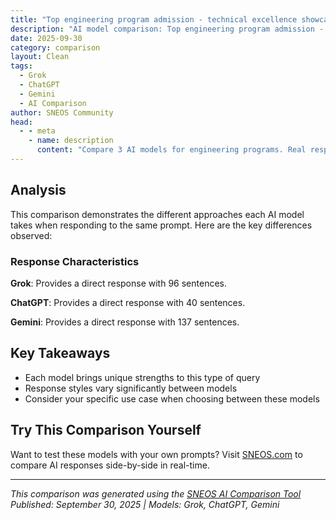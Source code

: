```yaml
---
title: "Top engineering program admission - technical excellence showcase"
description: "AI model comparison: Top engineering program admission - technical excellence showcase..."
date: 2025-09-30
category: comparison
layout: Clean
tags:
  - Grok
  - ChatGPT
  - Gemini
  - AI Comparison
author: SNEOS Community
head:
  - - meta
    - name: description
      content: "Compare 3 AI models for engineering programs. Real responses from Grok, ChatGPT, Gemini with detailed analysis."
---
```


<ChatComparison
  title="Top engineering program admission - technical excellence showcase"
  prompt="Top engineering program admission - technical excellence showcase"
  :responses='{
    "Grok": "If you\u0027re aiming for admission into a top engineering program, showcasing technical excellence is critical to stand out among highly competitive applicants. Admissions committees at elite institutions like MIT, Stanford, Caltech, or ETH Zurich look for evidence of your ability to apply engineering concepts, solve complex problems, and innovate. Below are strategies and examples to effectively demonstrate your technical excellence in your application:\n\n---\n\n### 1. Highlight Academic Achievements in STEM\n- **Excelling in Rigorous Coursework**: Take and excel in Advanced Placement (AP), International Baccalaureate (IB), or equivalent courses in math, physics, computer science, and engineering (if available). Mention specific grades or distinctions (e.g., \u0022Achieved a 5 on AP Calculus BC and AP Physics C: Mechanics\u0022).\n- **College-Level Courses**: If you\u0027ve taken university-level courses (e.g., through dual enrollment or online platforms like Coursera or edX), highlight this to show your pursuit of advanced knowledge.\n- **Relevant Competitions**: Participate in and excel in STEM competitions like the International Mathematical Olympiad (IMO), Google Science Fair, Intel International Science and Engineering Fair (ISEF), or AMC/AIME for math. Winning or placing highly in these competitions is a strong indicator of technical prowess.\n\n*Example*: \u0022Placed in the top 1% nationally in the American Mathematics Competition (AMC 12) and qualified for the AIME, demonstrating strong analytical and problem-solving skills in advanced mathematics.\u0022\n\n---\n\n### 2. Showcase Hands-On Projects and Research\n- **Independent or Team Projects**: Build tangible engineering projects that demonstrate creativity and technical skill. Examples include designing a robot for a FIRST Robotics Competition, coding an innovative app, or creating a sustainable energy prototype.\n  - Document the process (problem identified, solution designed, challenges overcome) in a portfolio or GitHub repository if applicable.\n  - Highlight the impact or scalability of your project (e.g., \u0022Developed a low-cost water filtration system for rural communities, currently in use by 50 households\u0022).\n- **Research Experience**: Seek opportunities to work in a lab or under a mentor (e.g., through university summer programs like MIT\u2019s Research Science Institute (RSI) or Stanford\u2019s SIMR). Publish or present your findings at a conference or science fair if possible.\n\n*Example*: \u0022Conducted research on machine learning algorithms for early detection of crop diseases under Dr. [Name] at [University], resulting in a 15% improvement in prediction accuracy. Presented findings at the [Conference Name].\u0022\n\n---\n\n### 3. Demonstrate Problem-Solving Through Coding and Software Skills\n- **Programming Proficiency**: Showcase expertise in languages like Python, Java, C\u002B\u002B, or others relevant to your engineering discipline. Contribute to open-source projects on GitHub or develop your own software/tools.\n- **Hackathons and Coding Competitions**: Participate in events like Hackerearth, Codeforces, or local hackathons. Winning or creating impactful projects can be a strong talking point.\n- **App or Software Development**: If you\u0027ve built a functional app, website, or tool with real-world applications, include it in your application or portfolio.\n\n*Example*: \u0022Developed a mobile app to optimize public transit routes using Dijkstra\u2019s algorithm, achieving 500\u002B downloads and reducing average commute times for users by 10%.\u0022\n\n---\n\n### 4. Participate in Engineering-Specific Extracurriculars\n- **Clubs and Teams**: Join or lead engineering-related clubs like Robotics Club, STEM Club, or Makerspace. Organize events or projects to show leadership and initiative.\n- **Internships or Work Experience**: Secure internships or co-ops with engineering firms, tech companies, or startups. Describe specific contributions (e.g., \u0022Assisted in designing a prototype for a renewable energy device at [Company], improving efficiency by 8%\u0022).\n- **Volunteering with Technical Impact**: Use your skills to give back, such as teaching coding to underserved communities or designing solutions for local problems.\n\n*Example*: \u0022Led a team of 10 in the FIRST Robotics Competition, designing a robot that placed 2nd regionally. Spearheaded the integration of a custom sensor system to improve navigation accuracy by 20%.\u0022\n\n---\n\n### 5. Craft a Compelling Personal Statement or Essay\n- **Tell a Story of Technical Passion**: Use your essay to explain why you\u0027re drawn to engineering and how you\u0027ve pursued technical excellence. Focus on a specific project, challenge, or moment of discovery that shaped your interest.\n- **Showcase Problem-Solving**: Describe a complex problem you tackled, the technical skills you applied, and the outcome. Avoid generic statements; be specific about tools, methods, or technologies used.\n- **Connect to Future Goals**: Link your past achievements to how the program will help you achieve your long-term vision (e.g., \u0022I aim to leverage [University\u2019s] resources in robotics to develop autonomous systems for disaster response\u0022).\n\n*Example Essay Snippet*: \u0022During a summer internship at a local startup, I debugged a critical flaw in a drone\u2019s navigation code by implementing a Kalman filter algorithm, reducing error rates by 25%. This experience solidified my passion for control systems and inspired me to pursue research in autonomous vehicles at [University].\u0022\n\n---\n\n### 6. Secure Strong Letters of Recommendation\n- **Choose Recommenders Who Know Your Technical Skills**: Ask teachers, mentors, or supervisors who supervised your STEM projects, research, or competitions to write your letters. They should provide concrete examples of your problem-solving, innovation, and technical expertise.\n- **Provide Context**: Give your recommenders a summary of your key projects or achievements to help them write detailed, personalized letters.\n\n*Example Request*: \u0022Could you discuss my role in leading the robotics team project, particularly how I optimized the gear mechanism to improve performance, as well as my dedication to learning CAD software independently?\u0022\n\n---\n\n### 7. Build a Portfolio (If Applicable)\n- **Compile Your Work**: For programs that allow supplementary materials (e.g., MIT\u2019s Maker Portfolio), create a concise portfolio of your projects, including photos, videos, code snippets, or diagrams.\n- **Explain the Impact**: For each project, briefly describe the problem, your technical approach, tools used, and results.\n- **Keep It Professional**: Ensure the portfolio is well-organized and accessible (e.g., hosted on a personal website or GitHub).\n\n*Example Portfolio Entry*: \u0022Project: Solar-Powered IoT Weather Station. Designed and programmed a device using Arduino to monitor local weather data, with real-time updates sent to a cloud server. Reduced energy consumption by 30% through optimized sensor scheduling.\u0022\n\n---\n\n### 8. Tailor Your Application to the Program\n- **Research the Program\u2019s Focus**: Align your showcased skills with the strengths of the program (e.g., MIT\u2019s emphasis on hands-on innovation or Stanford\u2019s focus on interdisciplinary tech).\n- **Mention Specific Resources**: Reference labs, professors, or courses at the university that align with your technical interests (e.g., \u0022I\u2019m eager to contribute to [Specific Lab] at [University], applying my experience in embedded systems to advance wearable technology research\u0022).\n\n---\n\n### 9. Quantify Your Impact\n- Whenever possible, use numbers to demonstrate the scale or success of your work. This makes your achievements concrete and impressive.\n  - *Example*: \u0022Optimized a machine learning model to predict energy usage, reducing forecasting errors by 18% across 10,000 data points.\u0022\n  - *Example*: \u0022Built a 3D-printed prosthetic hand for a local nonprofit, serving 5 amputees with a design that cut production costs by 40%.\u0022\n\n---\n\n### 10. Stay Authentic\n- Don\u2019t overstate your achievements or take credit for group work. Admissions officers value honesty and can often spot exaggerated claims.\n- Focus on projects or skills that genuinely excite you. Your passion will shine through in essays and interviews.\n\n---\n\n### Final Tips for Top Programs\n- **Start Early**: Many top programs have deadlines for supplementary materials like portfolios or research abstracts. Plan your projects and competitions well in advance.\n- **Seek Mentorship**: Connect with teachers, professors, or industry professionals who can guide your technical growth and provide valuable feedback.\n- **Prepare for Interviews**: If the program offers interviews (e.g., MIT), be ready to discuss your technical projects in detail. Practice explaining complex concepts in simple terms.\n\nBy strategically showcasing your technical excellence through academics, projects, and extracurriculars, you can make a compelling case for admission into a top engineering program. If you have specific projects or achievements you\u0027d like help highlighting, feel free to share them, and I can help refine your approach!",
    "ChatGPT": "Certainly! If you\u0027re preparing to showcase your technical excellence for admission into a top engineering program, here\u2019s a comprehensive guide to help you present your strengths effectively:\n\n---\n\n### Top Engineering Program Admission: Technical Excellence Showcase\n\n#### 1. Academic Credentials\n- **Strong Foundation:** Highlight your high GPA, especially in math, physics, computer science, and other relevant STEM courses.\n- **Challenging Coursework:** Include Advanced Placement (AP), International Baccalaureate (IB), honors classes, or college-level courses related to engineering topics.\n- **Standardized Test Scores:** Present your SAT/ACT or other relevant test scores, focusing on math and science sections.\n\n#### 2. Technical Projects\n- **Personal Projects:** Detail any engineering-related projects you have initiated or completed. Include design, prototyping, coding, or experimentation.\n- **Competitions and Hackathons:** Mention participation and awards in science fairs, robotics competitions (e.g., FIRST Robotics), coding hackathons, or math contests.\n- **Research Experience:** If applicable, describe any research internships or collaborations with professors, including published papers or presentations.\n\n#### 3. Technical Skills and Tools\n- **Programming Languages:** List languages you\u2019re proficient in (Python, C\u002B\u002B, Java, MATLAB, etc.).\n- **Software and Tools:** CAD software (SolidWorks, AutoCAD), simulation tools (ANSYS, MATLAB Simulink), hardware platforms (Arduino, Raspberry Pi).\n- **Certifications:** Include relevant certifications like Cisco Networking, AWS, or specialized engineering software certificates.\n\n#### 4. Extracurricular Activities\n- **STEM Clubs:** Participation in robotics clubs, coding clubs, math leagues, or engineering societies.\n- **Volunteering:** STEM outreach or tutoring activities showcasing leadership and commitment.\n- **Leadership Roles:** Positions held that demonstrate management, teamwork, or initiative-taking in technical contexts.\n\n#### 5. Letters of Recommendation\n- **Strong Endorsements:** Obtain letters from teachers or mentors who can vouch for your technical aptitude, problem-solving skills, and passion for engineering.\n- **Specific Examples:** Recommenders should provide concrete examples of your abilities and achievements.\n\n#### 6. Personal Statement / Essays\n- **Passion for Engineering:** Share your story, why engineering excites you, and long-term goals.\n- **Problem-Solving Mindset:** Highlight instances where you overcame technical challenges.\n- **Impact:** Discuss how you hope to use your engineering skills to make a difference.\n\n#### 7. Interviews and Portfolios\n- **Prepare to Discuss Projects:** Be ready to talk in-depth about your technical work.\n- **Show a Portfolio:** Include documented projects, code repositories (GitHub), videos, or presentations.\n- **Demonstrate Communication:** Clear explanation of complex technical concepts shows mastery.\n\n---\n\n### Sample Showcase Summary\n\n\u003E I have maintained a 4.0 GPA with advanced coursework in calculus, physics, and computer science. Over the past year, I designed and built an autonomous drone using Arduino and ROS, which won first place in the regional robotics competition. I am proficient in Python, C\u002B\u002B, and MATLAB, and regularly contribute to open-source engineering projects on GitHub. Additionally, I interned with a local engineering firm, assisting in renewable energy system modeling and simulation. My passion for sustainable engineering motivates my goal to innovate in clean energy technologies.\n\n---\n\nIf you would like, I can help you draft specific documents or prepare answers for interviews! Just let me know.",
    "Gemini": "Okay, let\u0027s break down how to showcase technical excellence for top engineering program admissions. This is a multi-faceted effort, and the key is to demonstrate genuine passion, deep understanding, and tangible achievements.  Here\u0027s a comprehensive guide:\n\n**I. Understanding What Top Programs Look For**\n\n*   **Beyond Grades:**  They want more than just perfect grades and test scores. They seek students who are:\n    *   **Problem Solvers:**  Can identify problems, analyze them, and develop creative solutions.\n    *   **Innovators:**  Think outside the box, explore new ideas, and push boundaries.\n    *   **Self-Motivated Learners:**  Go beyond the curriculum, explore topics independently, and actively seek knowledge.\n    *   **Collaborative:**  Work effectively in teams, communicate ideas clearly, and contribute to group projects.\n    *   **Passionate:**  Demonstrate a genuine love for engineering and a desire to make a difference.\n    *   **Resilient:**  Able to learn from failures and persevere through challenges.\n\n*   **Specific Skills:**  Depending on your target major (e.g., Mechanical, Electrical, Computer), specific skills might be prioritized. Research the programs and faculty to understand their focus areas. For example:\n    *   **Computer Science:** Proficiency in programming languages (Python, Java, C\u002B\u002B), data structures and algorithms, software development principles.\n    *   **Electrical Engineering:**  Understanding of circuit analysis, signal processing, control systems, embedded systems.\n    *   **Mechanical Engineering:**  Knowledge of mechanics, thermodynamics, fluid dynamics, CAD/CAM software.\n    *   **Biomedical Engineering:**  Background in biology, chemistry, and engineering principles; experience with medical devices or research.\n\n**II. Areas to Showcase Technical Excellence**\n\nHere are areas where you can demonstrate your technical prowess. The more of these you cover, the stronger your application will be:\n\n*   **A. Academic Performance (Highlight Strengths):**\n    *   **Transcripts:**  Excellent grades in relevant STEM courses are foundational.  If you had a dip in a particular subject, explain the context briefly in your application (e.g., illness, challenging personal circumstances).  Focus on highlighting strong grades in core engineering subjects.\n    *   **Standardized Tests (SAT/ACT/AP):** High scores on the math and science sections of the SAT/ACT, and strong scores on AP Physics, Calculus, Chemistry, and Computer Science exams, will reinforce your academic abilities.\n    *   **Relevant Coursework:** Emphasize advanced or specialized courses you\u0027ve taken, such as:\n        *   Differential Equations\n        *   Linear Algebra\n        *   Discrete Mathematics\n        *   Data Structures and Algorithms\n        *   Robotics\n        *   Digital Logic Design\n        *   Thermodynamics\n        *   Materials Science\n        *   Control Systems\n*   **B. Extracurricular Activities \u0026 Projects (The Core of Your Showcase):**\n\n    *   **Independent Projects:**  These are *critical*.  They demonstrate self-direction, problem-solving, and passion. Examples:\n        *   **Software Development:**  A mobile app, a website, a game, a software tool for a specific purpose (e.g., data analysis, automation).  *Crucially, have it hosted on GitHub with well-documented code.*\n        *   **Hardware Projects:**  A robot, a drone, an automated system (e.g., a smart garden), a 3D printer, an electronic device.  *Document the design process, challenges overcome, and results.*  Include pictures and videos.\n        *   **Data Science Projects:**  Analyzing a dataset, building a predictive model, creating visualizations.  *Use tools like Python, R, and libraries like Pandas, NumPy, Scikit-learn.*  *Share your code and findings on GitHub or a personal website.*\n        *   **Engineering Design Projects:** Designing a bridge, a building, a transportation system, using CAD software. *Include detailed drawings, simulations, and analyses.*\n        *   **Sustainability Projects:**  Developing a renewable energy system, designing a water purification system, building a sustainable housing model.\n    *   **Competitions:**\n        *   **Robotics Competitions:** FIRST Robotics, VEX Robotics, Botball.\n        *   **Science Fairs:**  ISEF (International Science and Engineering Fair), regional science fairs.\n        *   **Math Competitions:**  AMC, AIME, USAMO.\n        *   **Programming Competitions:**  USACO, Google Code Jam, ICPC.\n        *   **Engineering Design Challenges:**  ASME Student Design Competition, IEEE competitions.\n        *   *Winning is great, but *participation* and *lessons learned* are also valuable.  Highlight your role on the team and the specific contributions you made.*\n    *   **Clubs and Organizations:**\n        *   **STEM Clubs:**  Robotics club, programming club, science club, math club, engineering club.  *Actively participate and take on leadership roles.*\n        *   **Professional Organizations (Student Chapters):**  IEEE, ASME, ACM, SWE (Society of Women Engineers).  *Attend meetings, workshops, and conferences.*\n        *   **Hackathons:** Participate in hackathons to develop new skills and work on innovative projects in a team setting.\n    *   **Research Experience:**\n        *   **University Labs:**  Contact professors at local universities and inquire about research opportunities.  *Even a small role can provide valuable experience.*\n        *   **Research Institutes:**  Look for internships at research institutions.\n        *   **Independent Research:**  If you can\u0027t find a formal research opportunity, consider conducting your own research project under the guidance of a mentor.  *This shows initiative and self-direction.*\n        *   *If you\u0027ve been involved in research, aim to co-author a publication or present your findings at a conference.*\n    *   **Internships:**\n        *   **Engineering Companies:**  Seek internships at companies in your field of interest.  *Even if the internship is not directly related to your chosen major, focus on the transferable skills you gained (e.g., problem-solving, teamwork, communication).*\n        *   **Government Agencies:**  Look for internships at government agencies like NASA, the Department of Energy, or the Environmental Protection Agency.\n        *   **Startups:**  Interning at a startup can provide a fast-paced and challenging environment where you can learn a lot quickly.\n        *   *Highlight your contributions and the impact you made during the internship.*  *Quantify your achievements whenever possible.*\n*   **C. Leadership and Soft Skills:**\n\n    *   **Team Projects:** Emphasize your role in collaborative projects, highlighting your communication, problem-solving, and leadership skills.\n    *   **Mentoring:**  Tutoring younger students or mentoring peers in STEM subjects.\n    *   **Volunteer Work:**  Using your technical skills to benefit the community (e.g., building a website for a non-profit, repairing computers for a school).\n    *   **Communication Skills:**  Participate in debate, public speaking, or writing competitions to develop your communication skills.\n\n**III. Showcasing Your Achievements in Your Application**\n\n*   **A.  Essays:**\n    *   **Tell Your Story:**  Don\u0027t just list your accomplishments.  Weave them into a compelling narrative that shows your passion, motivations, and growth.\n    *   **\u0022Show, Don\u0027t Tell\u0022:** Instead of saying \u0022I am a problem solver,\u0022 describe a specific problem you solved and the steps you took.\n    *   **Connect Your Experiences to Your Goals:** Explain how your experiences have prepared you for studying engineering and how you plan to use your education to make a difference.\n    *   **Address the Prompt Directly:** Carefully read and answer the essay prompt in a clear and concise manner.\n    *   **Proofread Carefully:** Ensure your essay is free of grammatical errors and typos.  Have multiple people review it.\n*   **B.  Activities Section:**\n    *   **Be Specific and Quantifiable:**  Instead of saying \u0022I participated in the robotics club,\u0022 say \u0022I led the software team in the robotics club, developing the autonomous navigation system using Python, resulting in a 20% improvement in our robot\u0027s performance.\u0022\n    *   **Use Action Verbs:**  Use strong action verbs to describe your responsibilities and accomplishments (e.g., designed, developed, implemented, managed, led, analyzed, researched).\n    *   **Highlight Impact:** Focus on the results of your efforts and the impact you made.\n    *   **Prioritize Your Most Significant Activities:**  Rank your activities in order of importance and impact.\n*   **C.  Letters of Recommendation:**\n    *   **Choose Recommenders Wisely:**  Select teachers, mentors, or supervisors who know you well and can speak to your technical abilities and potential.\n    *   **Provide Recommenders with Information:**  Give your recommenders a copy of your transcript, resume, and a list of your accomplishments.  Remind them of specific projects or activities where you excelled.\n    *   **Ask for Specific Examples:**  Encourage your recommenders to provide specific examples of your technical skills, problem-solving abilities, and passion for engineering.\n*   **D.  Portfolio (Optional but Highly Recommended):**\n\n    *   **Create a Website or Online Portfolio:** This is the best way to showcase your projects, code, designs, and research.\n    *   **Include High-Quality Images and Videos:**  Showcase your projects with clear photos and videos.\n    *   **Provide Detailed Descriptions:**  Explain the purpose of each project, the technologies you used, the challenges you faced, and the results you achieved.\n    *   **Link to Your Code Repositories (GitHub, GitLab, etc.):**  Make your code publicly available and well-documented.\n    *   **Highlight Your Skills and Accomplishments:**  Create a resume-like section that summarizes your technical skills and accomplishments.\n    *   **Make it Easy to Navigate:**  Ensure your portfolio is well-organized and easy to navigate.\n\n**IV.  Key Strategies**\n\n*   **Start Early:**  Don\u0027t wait until your senior year to start building your technical portfolio.  Start exploring your interests and developing your skills as early as possible.\n*   **Be Authentic:**  Don\u0027t try to be someone you\u0027re not.  Focus on showcasing your genuine interests and passions.\n*   **Seek Mentorship:**  Find mentors who can guide you and provide feedback on your projects.\n*   **Be Persistent:**  Don\u0027t give up if you face challenges or setbacks.  Learn from your mistakes and keep pushing yourself to improve.\n*   **Tailor Your Application:**  Research each program you\u0027re applying to and tailor your application to their specific interests and requirements.\n*   **Proofread Everything:**  Carefully proofread your application materials for grammatical errors and typos.\n\n**V. Examples of Strong Application Material**\n\n*   **Project:** Building a self-driving robot using Raspberry Pi, Python, and computer vision.\n    *   **Showcase:** A GitHub repository with well-commented code, a video demonstration of the robot navigating a course, and a detailed write-up explaining the design process and challenges overcome.\n    *   **Application:**  In your essay, describe the problem you were trying to solve (e.g., automating navigation for disabled individuals), the technical challenges you faced (e.g., dealing with noisy sensor data), and the lessons you learned (e.g., the importance of robust error handling).\n*   **Research:** Working in a university lab on developing new materials for solar cells.\n    *   **Showcase:** A co-authored publication in a scientific journal, a poster presentation at a conference, and a letter of recommendation from your research advisor.\n    *   **Application:**  In your activities section, describe your specific contributions to the research project and the impact of your work. In your essay, discuss how your research experience has sparked your interest in sustainable energy and how you plan to pursue further research in this area.\n*   **Leadership:** Leading the programming team in your school\u0027s robotics club.\n    *   **Showcase:** A description of the team\u0027s accomplishments in robotics competitions, a letter of recommendation from the club advisor, and a portfolio of the code you developed for the robot.\n    *   **Application:**  In your activities section, describe your leadership responsibilities and the impact you had on the team\u0027s performance. In your essay, discuss how your experience leading the programming team has taught you the importance of collaboration and communication.\n\nBy focusing on these areas and presenting your achievements in a clear, compelling, and authentic way, you\u0027ll significantly increase your chances of admission to a top engineering program. Good luck!\n"
  }'
  published-date="13:32"
/>

## Analysis

This comparison demonstrates the different approaches each AI model takes when responding to the same prompt. Here are the key differences observed:

### Response Characteristics

**Grok**: Provides a direct response with 96 sentences. 

**ChatGPT**: Provides a direct response with 40 sentences. 

**Gemini**: Provides a direct response with 137 sentences. 

## Key Takeaways

- Each model brings unique strengths to this type of query
- Response styles vary significantly between models
- Consider your specific use case when choosing between these models

## Try This Comparison Yourself

Want to test these models with your own prompts? Visit [SNEOS.com](https://sneos.com) to compare AI responses side-by-side in real-time.

---

*This comparison was generated using the [SNEOS AI Comparison Tool](https://sneos.com)*
*Published: September 30, 2025 | Models: Grok, ChatGPT, Gemini*
